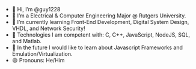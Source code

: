 - 👋 Hi, I’m @guy1228
- 👀 I’m a Electrical & Computer Engineering Major @ Rutgers University.
- 🌱 I’m currently learning Front-End Development, Digital System Design, VHDL, and Network Security!
- 🤖 Technologies I am competent with: C, C++, JavaScript, NodeJS, SQL, and Matlab.
- 🚀 In the future I would like to learn about Javascript Frameworks and Emulation/Virtualization.
- 😄 Pronouns: He/Him


<!---
guy1228/guy1228 is a ✨ special ✨ repository because its `README.md` (this file) appears on your GitHub profile.
You can click the Preview link to take a look at your changes.
--->
